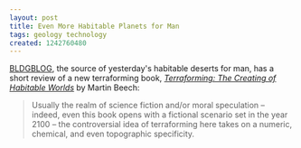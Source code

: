 ```yaml
---
layout: post
title: Even More Habitable Planets for Man
tags: geology technology
created: 1242760480
---
```

[BLDGBLOG](http://bldgblog.blogspot.com/2009/05/books-received.html), the source of yesterday's habitable deserts for man, has a  short review of a new terraforming book, [*Terraforming: The Creating of Habitable Worlds*](http://www.amazon.com/gp/product/0387097953?ie=UTF8&tag=bldgblog-20&linkCode=as2&camp=1789&creative=390957&creativeASIN=0387097953) by Martin Beech:

> Usually the realm of science fiction and/or moral speculation – indeed, even this book opens with a fictional scenario set in the year 2100 – the controversial idea of terraforming here takes on a numeric, chemical, and even topographic specificity.<!--break-->
